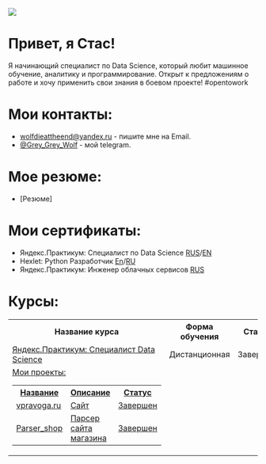 ![](https://komarev.com/ghpvc/?username=GreyGreyWolf)
# Привет, я Стас!
Я начинающий специалист по Data Science, который любит машинное обучение, аналитику и программирование.
Открыт к предложениям о работе и хочу применить свои знания в боевом проекте!
\#opentowork

# Мои контакты:
- [wolfdieattheend@yandex.ru](mailto:wolfdieattheend@yandex.ru) - пишите мне на Email.
- [@Grey_Grey_Wolf](https://t.me/Grey_Grey_Wolf) - мой telegram.

# Мое резюме:
 - [Резюме]

# Мои сертификаты:
 - Яндекс.Практикум: Специалист по Data Science 
[RUS](https://github.com/GreyGreyWolf/Grey_Grey_Wolf/certificate.pdf)/[EN](https://github.com/GreyGreyWolf/Grey_Grey_Wolf/certificate_en.pdf)
 - Hexlet: Python Разработчик 
[En](https://github.com/GreyGreyWolf/GreyGreyWolf/blob/master/certificate_hexlet_python_ru.png)/[RU](https://github.com/GreyGreyWolf/GreyGreyWolf/blob/master/certificate_hexlet_python_eng.png)
 - Яндекс.Практикум: Инженер облачных сервисов [RUS](https://github.com/GreyGreyWolf/Grey_Grey_Wolf/blob/master/certificate_cloud_services_engineer.pdf)

# Курсы:
<table>
<tr>
  <th>Название курса</th>
  <th>Форма обучения</th>
  <th>Статус</th>
</tr> 
<tr>
  <td><a href = "https://github.com/GreyGreyWolf/Yandex_Practicum_Data_Science">Яндекс.Практикум: Специалист Data Science</a></td>
  <td>Дистанционная</td>
  <td>Завершен</td>
</tr> 
<tr>
  <td><a href = "https://github.com/GreyGreyWolf/Hexlet_python_developer>Hexlet:Python разработчик</a></td>
  <td>Дистанционная</td>
  <td>Завершен</td>
</tr>
</table>

# Мои проекты:
<table>
<tr>
  <th>Название</th>
  <th>Описание</th>
  <th>Статус</th>
</tr>
<tr>
  <td><a href = "https://vpravoga.ru/">vpravoga.ru</a></td>
  <td>Сайт</td>
  <td>Завершен</td>
</tr>
<tr>
  <td><a href = "https://github.com/GreyGreyWolf/Parser_shop">Parser_shop</a></td>
  <td>Парсер сайта магазина</td>
  <td>Завершен</td>
</tr>
</table>
